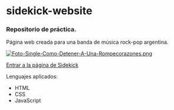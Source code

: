 # sidekick-website
### Repositorio de práctica. 

Página web creada para una banda de música rock-pop argentina.

[![Foto-Single-Como-Detener-A-Una-Rompecorazones.png](https://i.postimg.cc/hjN1JpVT/Foto-Single-Como-Detener-A-Una-Rompecorazones.png)](https://postimg.cc/G8JyVP7m)

[Entrar a la página de Sidekick](https://prilizabeth.github.io/sidekick-website/)

Lenguajes aplicados:
* HTML
* CSS
* JavaScript